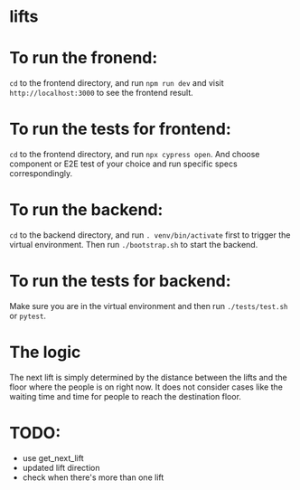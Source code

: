 # lifts

# To run the fronend:
```cd``` to the frontend directory, and run ```npm run dev``` and visit ```http://localhost:3000``` to see the frontend result.

# To run the tests for frontend:
```cd``` to the frontend directory, and run ```npx cypress open```. And choose component or E2E test of your choice and run specific specs correspondingly.

# To run the backend:
```cd``` to the backend directory, and run ```. venv/bin/activate``` first to trigger the virtual environment. Then run ```./bootstrap.sh``` to start the backend.

# To run the tests for backend:
Make sure you are in the virtual environment and then run ```./tests/test.sh``` or ```pytest```.

# The logic
The next lift is simply determined by the distance between the lifts and the floor where the people is on right now. It does not consider cases like the waiting time and time for people to reach the destination floor.

# TODO:
* use get_next_lift
* updated lift direction
* check when there's more than one lift